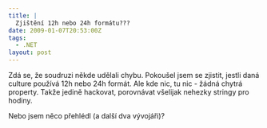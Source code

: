 ```yaml
---
title: |
  Zjištění 12h nebo 24h formátu???
date: 2009-01-07T20:53:00Z
tags:
  - .NET
layout: post
---
```

Zdá se, že soudruzi někde udělali chybu. Pokoušel jsem se zjistit, jestli daná culture používá 12h nebo 24h formát. Ale kde nic, tu nic - žádná chytrá property. Takže jedině hackovat, porovnávat všelijak nehezky stringy pro hodiny.

Nebo jsem něco přehlédl (a další dva vývojáři)?